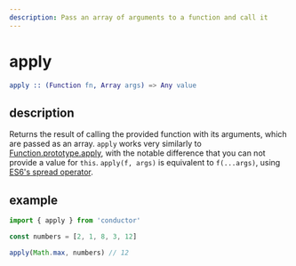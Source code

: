 ```yaml
---
description: Pass an array of arguments to a function and call it
---
```


# apply

```erlang
apply :: (Function fn, Array args) => Any value
```

## description

Returns the result of calling the provided function with its arguments, which are passed as an array. `apply` works very similarly to [Function.prototype.apply](https://developer.mozilla.org/en-US/docs/Web/JavaScript/Reference/Global_Objects/Function/apply), with the notable difference that you can not provide a value for `this`. `apply(f, args)` is equivalent to `f(...args)`, using [ES6's spread operator](https://developer.mozilla.org/en-US/docs/Web/JavaScript/Reference/Operators/Spread_syntax).

## example

```javascript
import { apply } from 'conductor'

const numbers = [2, 1, 8, 3, 12]

apply(Math.max, numbers) // 12
```

